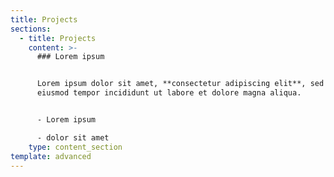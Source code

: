 ```yaml
---
title: Projects
sections:
  - title: Projects
    content: >-
      ### Lorem ipsum


      Lorem ipsum dolor sit amet, **consectetur adipiscing elit**, sed do
      eiusmod tempor incididunt ut labore et dolore magna aliqua.


      - Lorem ipsum

      - dolor sit amet
    type: content_section
template: advanced
---
```

